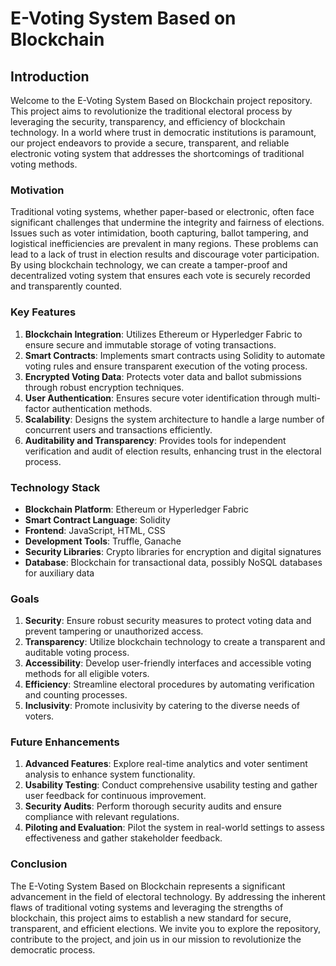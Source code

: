 # E-Voting System Based on Blockchain

## Introduction

Welcome to the E-Voting System Based on Blockchain project repository. This project aims to revolutionize the traditional electoral process by leveraging the security, transparency, and efficiency of blockchain technology. In a world where trust in democratic institutions is paramount, our project endeavors to provide a secure, transparent, and reliable electronic voting system that addresses the shortcomings of traditional voting methods.

### Motivation

Traditional voting systems, whether paper-based or electronic, often face significant challenges that undermine the integrity and fairness of elections. Issues such as voter intimidation, booth capturing, ballot tampering, and logistical inefficiencies are prevalent in many regions. These problems can lead to a lack of trust in election results and discourage voter participation. By using blockchain technology, we can create a tamper-proof and decentralized voting system that ensures each vote is securely recorded and transparently counted.

### Key Features

1. **Blockchain Integration**: Utilizes Ethereum or Hyperledger Fabric to ensure secure and immutable storage of voting transactions.
2. **Smart Contracts**: Implements smart contracts using Solidity to automate voting rules and ensure transparent execution of the voting process.
3. **Encrypted Voting Data**: Protects voter data and ballot submissions through robust encryption techniques.
4. **User Authentication**: Ensures secure voter identification through multi-factor authentication methods.
5. **Scalability**: Designs the system architecture to handle a large number of concurrent users and transactions efficiently.
6. **Auditability and Transparency**: Provides tools for independent verification and audit of election results, enhancing trust in the electoral process.

### Technology Stack

- **Blockchain Platform**: Ethereum or Hyperledger Fabric
- **Smart Contract Language**: Solidity
- **Frontend**: JavaScript, HTML, CSS
- **Development Tools**: Truffle, Ganache
- **Security Libraries**: Crypto libraries for encryption and digital signatures
- **Database**: Blockchain for transactional data, possibly NoSQL databases for auxiliary data

### Goals

1. **Security**: Ensure robust security measures to protect voting data and prevent tampering or unauthorized access.
2. **Transparency**: Utilize blockchain technology to create a transparent and auditable voting process.
3. **Accessibility**: Develop user-friendly interfaces and accessible voting methods for all eligible voters.
4. **Efficiency**: Streamline electoral procedures by automating verification and counting processes.
5. **Inclusivity**: Promote inclusivity by catering to the diverse needs of voters.

### Future Enhancements

1. **Advanced Features**: Explore real-time analytics and voter sentiment analysis to enhance system functionality.
2. **Usability Testing**: Conduct comprehensive usability testing and gather user feedback for continuous improvement.
3. **Security Audits**: Perform thorough security audits and ensure compliance with relevant regulations.
4. **Piloting and Evaluation**: Pilot the system in real-world settings to assess effectiveness and gather stakeholder feedback.

### Conclusion

The E-Voting System Based on Blockchain represents a significant advancement in the field of electoral technology. By addressing the inherent flaws of traditional voting systems and leveraging the strengths of blockchain, this project aims to establish a new standard for secure, transparent, and efficient elections. We invite you to explore the repository, contribute to the project, and join us in our mission to revolutionize the democratic process.
